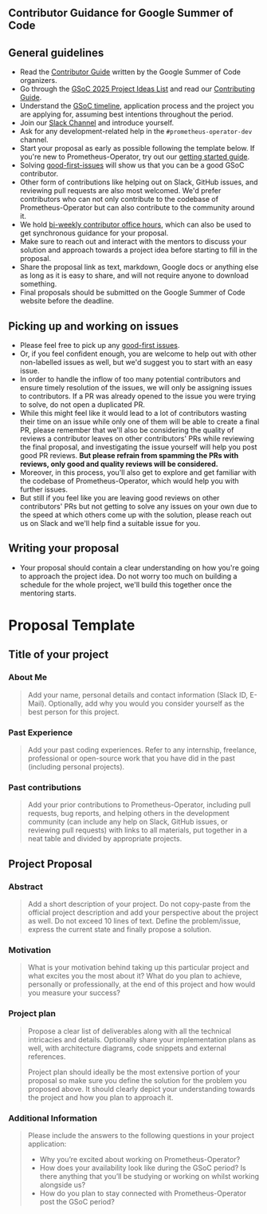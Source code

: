 ## Contributor Guidance for Google Summer of Code

## General guidelines

* Read the [Contributor Guide](https://google.github.io/gsocguides/student/) written by the Google Summer of Code organizers.
* Go through the [GSoC 2025 Project Ideas List](./2025/project_ideas.md) and read our [Contributing Guide](https://github.com/prometheus-operator/prometheus-operator/blob/main/CONTRIBUTING.md).
* Understand the [GSoC timeline](https://developers.google.com/open-source/gsoc/timeline), application process and the project you are applying for, assuming best intentions throughout the period.
* Join our [Slack Channel](https://kubernetes.slack.com/archives/CFFDS2Z7F) and introduce yourself. 
* Ask for any development-related help in the `#prometheus-operator-dev` channel.
* Start your proposal as early as possible following the template below. If you're new to Prometheus-Operator, try out our [getting started guide](https://prometheus-operator.dev/docs/prologue/quick-start/).
* Solving [good-first-issues](https://github.com/prometheus-operator/prometheus-operator/issues?q=is%3Aopen+is%3Aissue+label%3A%22good+first+issue%22) will show us that you can be a good GSoC contributor. 
* Other form of contributions like helping out on Slack, GitHub issues, and reviewing pull requests are also most welcomed. We'd prefer contributors who can not only contribute to the codebase of Prometheus-Operator but can also contribute to the community around it.
* We hold [bi-weekly contributor office hours](https://github.com/prometheus-operator/prometheus-operator/blob/main/CONTRIBUTING.md#office-hours-meetings), which can also be used to get synchronous guidance for your proposal. 
* Make sure to reach out and interact with the mentors to discuss your solution and approach towards a project idea before starting to fill in the proposal.
* Share the proposal link as text, markdown, Google docs or anything else as long as it is easy to share, and will not require anyone to download something.
* Final proposals should be submitted on the Google Summer of Code website before the deadline.

## Picking up and working on issues

* Please feel free to pick up any [good-first issues](https://github.com/prometheus-operator/prometheus-operator/issues?q=is%3Aopen+is%3Aissue+label%3A%22good+first+issue%22).
* Or, if you feel confident enough, you are welcome to help out with other non-labelled issues as well, but we'd suggest you to start with an easy issue.
* In order to handle the inflow of too many potential contributors and ensure timely resolution of the issues, we will only be assigning issues to contributors. If a PR was already opened to the issue you were trying to solve, do not open a duplicated PR.
* While this might feel like it would lead to a lot of contributors wasting their time on an issue while only one of them will be able to create a final PR, please remember that we'll also be considering the quality of reviews a contributor leaves on other contributors' PRs while reviewing the final proposal, and investigating the issue yourself will help you post good PR reviews. __But please refrain from spamming the PRs with reviews, only good and quality reviews will be considered.__
* Moreover, in this process, you'll also get to explore and get familiar with the codebase of Prometheus-Operator, which would help you with further issues.
* But still if you feel like you are leaving good reviews on other contributors' PRs but not getting to solve any issues on your own due to the speed at which others come up with the solution, please reach out us on Slack and we'll help find a suitable issue for you.

## Writing your proposal

* Your proposal should contain a clear understanding on how you're going to approach the project idea. Do not worry too much on building a schedule for the whole project, we'll build this together once the mentoring starts.

# Proposal Template

## Title of your project

### About Me

> Add your name, personal details and contact information (Slack ID, E-Mail). Optionally, add why you would you consider yourself as the best person for this project.

### Past Experience

> Add your past coding experiences. Refer to any internship, freelance, professional or open-source work that you have did in the past (including personal projects).

### Past contributions

> Add your prior contributions to Prometheus-Operator, including pull requests, bug reports, and helping others in the development community (can include any help on Slack, GitHub issues, or reviewing pull requests) with links to all materials, put together in a neat table and divided by appropriate projects.

## Project Proposal

### Abstract

> Add a short description of your project. Do not copy-paste from the official project description and add your perspective about the project as well. Do not exceed 10 lines of text. Define the problem/issue, express the current state and finally propose a solution.

### Motivation

> What is your motivation behind taking up this particular project and what excites you the most about it? What do you plan to achieve, personally or professionally, at the end of this project and how would you measure your success?

### Project plan

> Propose a clear list of deliverables along with all the technical intricacies and details. Optionally share your implementation plans as well, with architecture diagrams, code snippets and external references.
>
> Project plan should ideally be the most extensive portion of your proposal so make sure you define the solution for the problem you proposed above. It should clearly depict your understanding towards the project and how you plan to approach it.

### Additional Information

>Please include the answers to the following questions in your project application:
>
>* Why you’re excited about working on Prometheus-Operator?
>* How does your availability look like during the GSoC period? Is there anything that you’ll be studying or working on whilst working alongside us?
>* How do you plan to stay connected with Prometheus-Operator post the GSoC period?
